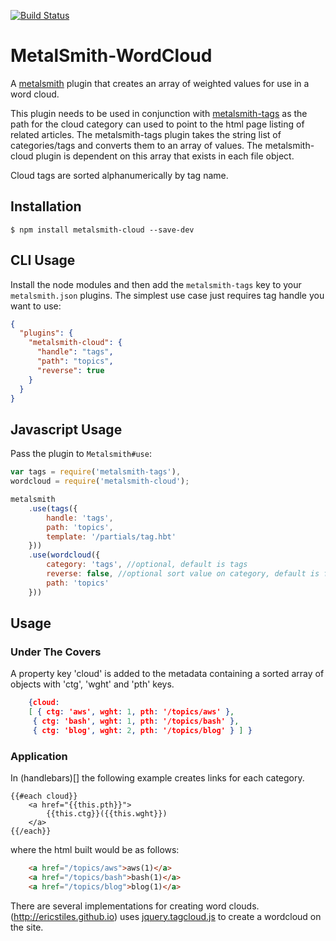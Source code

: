 [![Build Status](https://travis-ci.org/ericstiles/metalsmith-wordcloud.svg?branch=master)](https://travis-ci.org/ericstiles/metalsmith-wordcloud)
# MetalSmith-WordCloud

A [metalsmith](https://github.com/segmentio/metalsmith) plugin that creates an array of weighted values for use in a word cloud.

This plugin needs to be used in conjunction with [metalsmith-tags](https://github.com/totocaster/metalsmith-tags) as the path for the cloud category can used to point to the html page listing of related articles.  The metalsmith-tags plugin takes the string list of categories/tags and converts them to an array of values.  The metalsmith-cloud plugin is dependent on this array that exists in each file object.

Cloud tags are sorted alphanumerically by tag name.

## Installation

    $ npm install metalsmith-cloud --save-dev

## CLI Usage

  Install the node modules and then add the `metalsmith-tags` key to your `metalsmith.json` plugins. The simplest use case just requires tag handle you want to use:

```json
{
  "plugins": {
    "metalsmith-cloud": {
      "handle": "tags",
      "path": "topics",
      "reverse": true
    }
  }
}
```

## Javascript Usage

  Pass the plugin to `Metalsmith#use`:

```js
var tags = require('metalsmith-tags'),
wordcloud = require('metalsmith-cloud');

metalsmith
    .use(tags({
        handle: 'tags',
        path: 'topics',
        template: '/partials/tag.hbt'
    }))
    .use(wordcloud({
        category: 'tags', //optional, default is tags
        reverse: false, //optional sort value on category, default is false
        path: 'topics'
    }))
```

## Usage

### Under The Covers
A property key 'cloud' is added to the metadata containing a sorted array of objects with 'ctg', 'wght' and 'pth' keys.

```json
    {cloud: 
    [ { ctg: 'aws', wght: 1, pth: '/topics/aws' },
     { ctg: 'bash', wght: 1, pth: '/topics/bash' },
     { ctg: 'blog', wght: 2, pth: '/topics/blog' } ] }
```

### Application

In (handlebars)[] the following example creates links for each category.

    {{#each cloud}}
        <a href="{{this.pth}}">
            {{this.ctg}}({{this.wght}})
        </a>
    {{/each}}

where the html built would be as follows:

```html
    <a href="/topics/aws">aws(1)</a>
    <a href="/topics/bash">bash(1)</a>
    <a href="/topics/blog">blog(1)</a>
```

There are several implementations for creating word clouds.  (http://ericstiles.github.io) uses [jquery.tagcloud.js](https://github.com/addywaddy/jquery.tagcloud.js) to create a wordcloud on the site.
